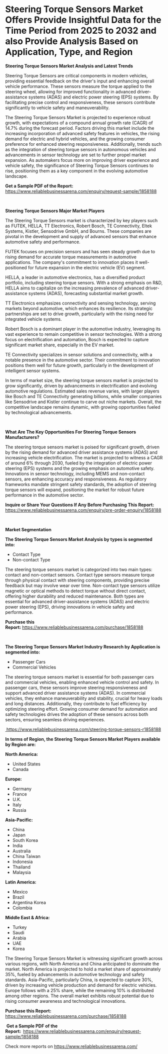 <p><h1>Steering Torque Sensors Market Offers Provide Insightful Data for the Time Period from 2025 to 2032 and also Provide Analysis Based on Application, Type, and Region</h1></p><p><strong>Steering Torque Sensors Market Analysis and Latest Trends</strong></p>
<p><p>Steering Torque Sensors are critical components in modern vehicles, providing essential feedback on the driver's input and enhancing overall vehicle performance. These sensors measure the torque applied to the steering wheel, allowing for improved functionality in advanced driver-assistance systems (ADAS) and electric power steering (EPS) systems. By facilitating precise control and responsiveness, these sensors contribute significantly to vehicle safety and maneuverability.</p><p>The Steering Torque Sensors Market is projected to experience robust growth, with expectations of a compound annual growth rate (CAGR) of 14.7% during the forecast period. Factors driving this market include the increasing incorporation of advanced safety features in vehicles, the rising demand for electric and hybrid vehicles, and the growing consumer preference for enhanced steering responsiveness. Additionally, trends such as the integration of steering torque sensors in autonomous vehicles and advancements in sensor technology are set to further propel market expansion. As automakers focus more on improving driver experience and vehicle safety, the significance of Steering Torque Sensors continues to rise, positioning them as a key component in the evolving automotive landscape.</p></p>
<p><strong>Get a Sample PDF of the Report:&nbsp;</strong> <a href="https://www.reliablebusinessarena.com/enquiry/request-sample/1858188?utm_campaign=1892&utm_medium=2&utm_source=Github&utm_content=ia&utm_term=13022025&utm_id=steering-torque-sensors">https://www.reliablebusinessarena.com/enquiry/request-sample/1858188</a></p>
<p>&nbsp;</p>
<p><strong>Steering Torque Sensors Major Market Players</strong></p>
<p><p>The Steering Torque Sensors market is characterized by key players such as FUTEK, HELLA, TT Electronics, Robert Bosch, TE Connectivity, Eltek Systems, Kistler, Sensodrive GmbH, and Bourns. These companies are pivotal in the development and supply of advanced sensors that enhance automotive safety and performance.</p><p>FUTEK focuses on precision sensors and has seen steady growth due to rising demand for accurate torque measurements in automotive applications. The company's commitment to innovation places it well-positioned for future expansion in the electric vehicle (EV) segment.</p><p>HELLA, a leader in automotive electronics, has a diversified product portfolio, including steering torque sensors. With a strong emphasis on R&D, HELLA aims to capitalize on the increasing prevalence of advanced driver-assistance systems (ADAS), forecasting substantial market growth.</p><p>TT Electronics emphasizes connectivity and sensing technology, serving markets beyond automotive, which enhances its resilience. Its strategic partnerships are set to drive growth, particularly with the rising need for integrated vehicle systems.</p><p>Robert Bosch is a dominant player in the automotive industry, leveraging its vast experience to remain competitive in sensor technologies. With a strong focus on electrification and automation, Bosch is expected to capture significant market share, especially in the EV market.</p><p>TE Connectivity specializes in sensor solutions and connectivity, with a notable presence in the automotive sector. Their commitment to innovation positions them well for future growth, particularly in the development of intelligent sensor systems.</p><p>In terms of market size, the steering torque sensors market is projected to grow significantly, driven by advancements in electrification and evolving automotive regulations. Estimated sales revenue varies, with larger players like Bosch and TE Connectivity generating billions, while smaller companies like Sensodrive and Kistler continue to carve out niche markets. Overall, the competitive landscape remains dynamic, with growing opportunities fueled by technological advancements.</p></p>
<p>&nbsp;</p>
<p><strong>What Are The Key Opportunities For Steering Torque Sensors Manufacturers?</strong></p>
<p><p>The steering torque sensors market is poised for significant growth, driven by the rising demand for advanced driver assistance systems (ADAS) and increasing vehicle electrification. The market is projected to witness a CAGR of around 6% through 2030, fueled by the integration of electric power steering (EPS) systems and the growing emphasis on automotive safety. Innovations in sensor technology, including MEMS and non-contact sensors, are enhancing accuracy and responsiveness. As regulatory frameworks mandate stringent safety standards, the adoption of steering torque sensors will expand, positioning the market for robust future performance in the automotive sector.</p></p>
<p><strong>Inquire or Share Your Questions If Any Before Purchasing This Report:</strong> <a href="https://www.reliablebusinessarena.com/enquiry/pre-order-enquiry/1858188?utm_campaign=1892&utm_medium=2&utm_source=Github&utm_content=ia&utm_term=13022025&utm_id=steering-torque-sensors">https://www.reliablebusinessarena.com/enquiry/pre-order-enquiry/1858188</a></p>
<p>&nbsp;</p>
<p><strong>Market Segmentation</strong></p>
<p><strong>The Steering Torque Sensors Market Analysis by types is segmented into:</strong></p>
<p><ul><li>Contact Type</li><li>Non-contact Type</li></ul></p>
<p><p>The steering torque sensors market is categorized into two main types: contact and non-contact sensors. Contact type sensors measure torque through physical contact with steering components, providing precise feedback but may involve wear over time. Non-contact type sensors utilize magnetic or optical methods to detect torque without direct contact, offering higher durability and reduced maintenance. Both types are essential for advanced driver-assistance systems (ADAS) and electric power steering (EPS), driving innovations in vehicle safety and performance.</p></p>
<p><strong>Purchase this Report:&nbsp;</strong><a href="https://www.reliablebusinessarena.com/purchase/1858188?utm_campaign=1892&utm_medium=2&utm_source=Github&utm_content=ia&utm_term=13022025&utm_id=steering-torque-sensors">https://www.reliablebusinessarena.com/purchase/1858188</a></p>
<p>&nbsp;</p>
<p><strong>The Steering Torque Sensors Market Industry Research by Application is segmented into:</strong></p>
<p><ul><li>Passenger Cars</li><li>Commercial Vehicles</li></ul></p>
<p><p>The steering torque sensors market is essential for both passenger cars and commercial vehicles, enabling enhanced vehicle control and safety. In passenger cars, these sensors improve steering responsiveness and support advanced driver assistance systems (ADAS). In commercial vehicles, they enhance maneuverability and stability, crucial for heavy loads and long distances. Additionally, they contribute to fuel efficiency by optimizing steering effort. Growing consumer demand for automation and safety technologies drives the adoption of these sensors across both sectors, ensuring seamless driving experiences.</p></p>
<p><a href="https://www.reliablebusinessarena.com/steering-torque-sensors-r1858188?utm_campaign=1892&utm_medium=2&utm_source=Github&utm_content=ia&utm_term=13022025&utm_id=steering-torque-sensors">&nbsp;https://www.reliablebusinessarena.com/steering-torque-sensors-r1858188</a></p>
<p><strong>In terms of Region, the Steering Torque Sensors Market Players available by Region are:</strong></p>
<p>
    <p> <strong> North America: </strong>
        <ul>
            <li>United States</li>
            <li>Canada</li>
        </ul>
        </p> 
    <p> <strong> Europe: </strong>
        <ul>
            <li>Germany</li>
            <li>France</li>
            <li>U.K.</li>
            <li>Italy</li>
            <li>Russia</li>
        </ul>
        </p> 
    <p> <strong> Asia-Pacific: </strong>
        <ul>
            <li>China</li>
            <li>Japan</li>
            <li>South Korea</li>
            <li>India</li>
            <li>Australia</li>
            <li>China Taiwan</li>
            <li>Indonesia</li>
            <li>Thailand</li>
            <li>Malaysia</li>
        </ul>
        </p> 
    <p> <strong> Latin America: </strong>
        <ul>
            <li>Mexico</li>
            <li>Brazil</li>
            <li>Argentina Korea</li>
            <li>Colombia</li>
        </ul>
        </p> 
    <p> <strong> Middle East & Africa: </strong>
        <ul>
            <li>Turkey</li>
            <li>Saudi</li>
            <li>Arabia</li>
            <li>UAE</li>
            <li>Korea</li>
        </ul>
    </p>
    </p>
<p><p>The Steering Torque Sensors Market is witnessing significant growth across various regions, with North America and China anticipated to dominate the market. North America is projected to hold a market share of approximately 35%, fueled by advancements in automotive technology and safety standards. Asia-Pacific, particularly China, is expected to capture 30%, driven by increasing vehicle production and demand for electric vehicles. Europe follows with a 25% share, while the remaining 10% is distributed among other regions. The overall market exhibits robust potential due to rising consumer awareness and technological innovations.</p></p>
<p><strong>Purchase this Report: </strong><a href="https://www.reliablebusinessarena.com/purchase/1858188?utm_campaign=1892&utm_medium=2&utm_source=Github&utm_content=ia&utm_term=13022025&utm_id=steering-torque-sensors">https://www.reliablebusinessarena.com/purchase/1858188</a></p>
<p>&nbsp;<strong>Get a Sample PDF of the Report:&nbsp;&nbsp;</strong><a href="https://www.reliablebusinessarena.com/enquiry/request-sample/1858188?utm_campaign=1892&utm_medium=2&utm_source=Github&utm_content=ia&utm_term=13022025&utm_id=steering-torque-sensors">https://www.reliablebusinessarena.com/enquiry/request-sample/1858188</a></p>
<p><strong></strong></p>
<p>Check more reports on <a href="https://www.reliablebusinessarena.com/?utm_campaign=1892&utm_medium=2&utm_source=Github&utm_content=ia&utm_term=13022025&utm_id=steering-torque-sensors">https://www.reliablebusinessarena.com/</a></p>